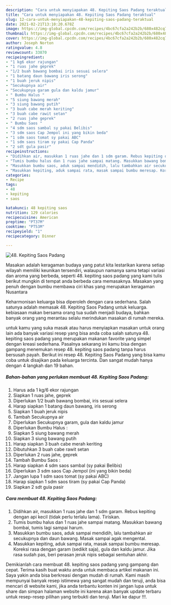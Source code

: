 ```yaml
---
description: "Cara untuk menyiapakan 48. Kepiting Saos Padang teraktual"
title: "Cara untuk menyiapakan 48. Kepiting Saos Padang teraktual"
slug: 12-cara-untuk-menyiapakan-48-kepiting-saos-padang-teraktual
date: 2021-02-21T13:10:20.678Z
image: https://img-global.cpcdn.com/recipes/4bc67cfa2a242b2b/680x482cq70/48-kepiting-saos-padang-foto-resep-utama.jpg
thumbnail: https://img-global.cpcdn.com/recipes/4bc67cfa2a242b2b/680x482cq70/48-kepiting-saos-padang-foto-resep-utama.jpg
cover: https://img-global.cpcdn.com/recipes/4bc67cfa2a242b2b/680x482cq70/48-kepiting-saos-padang-foto-resep-utama.jpg
author: Joseph Norton
ratingvalue: 4.8
reviewcount: 33870
recipeingredient:
- "1 kg6 ekor rajungan"
- "1 ruas jahe geprek"
- "1/2 buah bawang bombai iris sesuai selera"
- "1 batang daun bawang iris serong"
- "1 buah jeruk nipis"
- "Secukupnya air"
- "Secukupnya garam gula dan kaldu jamur"
- " Bumbu Halus "
- "5 siung bawang merah"
- "3 siung bawang putih"
- "3 buah cabe merah keriting"
- "3 buah cabe rawit setan"
- "2 ruas jahe geprek"
- " Bumbu Saos "
- "4 sdm saos sambal sy pakai Belibis"
- "3 sdm saos Cap Jempol ini yang bikin beda"
- "1 sdm saos tomat sy pakai ABC"
- "1 sdm saos tiram sy pakai Cap Panda"
- "2 sdt gula pasir"
recipeinstructions:
- "Didihkan air, masukkan 1 ruas jahe dan 1 sdm garam. Rebus kepiting dengan api kecil (tidak perlu terlalu lama). Tiriskan."
- "Tumis bumbu halus dan 1 ruas jahe sampai matang. Masukkan bawang bombai, tumis lagi sampai harum."
- "Masukkan bumbu saos, aduk sampai mendidih, lalu tambahkan air secukupnya dan daun bawang. Masak sampai agak mengental."
- "Masukkan kepiting, aduk sampai rata, masak sampai bumbu meresap. Koreksi rasa dengan garam (sedikit saja), gula dan kaldu jamur. Jika rasa sudah pas, beri perasan jeruk nipis sebagai sentuhan akhir."
categories:
- Recipe
tags:
- 48
- kepiting
- saos

katakunci: 48 kepiting saos 
nutrition: 129 calories
recipecuisine: American
preptime: "PT37M"
cooktime: "PT53M"
recipeyield: "1"
recipecategory: Dinner

---
```



![48. Kepiting Saos Padang](https://img-global.cpcdn.com/recipes/4bc67cfa2a242b2b/680x482cq70/48-kepiting-saos-padang-foto-resep-utama.jpg)

Masakan adalah keragaman budaya yang patut kita lestarikan karena setiap wilayah memiliki keunikan tersendiri, walaupun namanya sama tetapi variasi dan aroma yang berbeda, seperti 48. kepiting saos padang yang kami tulis berikut mungkin di tempat anda berbeda cara memasaknya. Masakan yang penuh dengan bumbu membawa ciri khas yang merupakan keragaman Nusantara



Keharmonisan keluarga bisa diperoleh dengan cara sederhana. Salah satunya adalah memasak 48. Kepiting Saos Padang untuk keluarga. kebiasaan makan bersama orang tua sudah menjadi budaya, bahkan banyak orang yang merantau selalu merindukan masakan di rumah mereka.

untuk kamu yang suka masak atau harus menyiapkan masakan untuk orang lain ada banyak variasi resep yang bisa anda coba salah satunya 48. kepiting saos padang yang merupakan makanan favorite yang simpel dengan kreasi sederhana. Pasalnya sekarang ini kamu bisa dengan gampang menemukan resep 48. kepiting saos padang tanpa harus bersusah payah.
Berikut ini resep 48. Kepiting Saos Padang yang bisa kamu coba untuk disajikan pada keluarga tercinta. Dan sangat mudah hanya dengan 4 langkah dan 19 bahan.


<!--inarticleads1-->

##### Bahan-bahan yang perlukan membuat 48. Kepiting Saos Padang:

1. Harus ada 1 kg/6 ekor rajungan
1. Siapkan 1 ruas jahe, geprek
1. Diperlukan 1/2 buah bawang bombai, iris sesuai selera
1. Harap siapkan 1 batang daun bawang, iris serong
1. Siapkan 1 buah jeruk nipis
1. Tambah Secukupnya air
1. Diperlukan Secukupnya garam, gula dan kaldu jamur
1. Diperlukan  Bumbu Halus :
1. Siapkan 5 siung bawang merah
1. Siapkan 3 siung bawang putih
1. Harap siapkan 3 buah cabe merah keriting
1. Dibutuhkan 3 buah cabe rawit setan
1. Diperlukan 2 ruas jahe, geprek
1. Tambah  Bumbu Saos :
1. Harap siapkan 4 sdm saos sambal (sy pakai Belibis)
1. Diperlukan 3 sdm saos Cap Jempol (ini yang bikin beda)
1. Jangan lupa 1 sdm saos tomat (sy pakai ABC)
1. Harap siapkan 1 sdm saos tiram (sy pakai Cap Panda)
1. Siapkan 2 sdt gula pasir




<!--inarticleads2-->

##### Cara membuat  48. Kepiting Saos Padang:

1. Didihkan air, masukkan 1 ruas jahe dan 1 sdm garam. Rebus kepiting dengan api kecil (tidak perlu terlalu lama). Tiriskan.
1. Tumis bumbu halus dan 1 ruas jahe sampai matang. Masukkan bawang bombai, tumis lagi sampai harum.
1. Masukkan bumbu saos, aduk sampai mendidih, lalu tambahkan air secukupnya dan daun bawang. Masak sampai agak mengental.
1. Masukkan kepiting, aduk sampai rata, masak sampai bumbu meresap. Koreksi rasa dengan garam (sedikit saja), gula dan kaldu jamur. Jika rasa sudah pas, beri perasan jeruk nipis sebagai sentuhan akhir.




Demikianlah cara membuat 48. kepiting saos padang yang gampang dan cepat. Terima kasih buat waktu anda untuk membaca artikel makanan ini. Saya yakin anda bisa berkreasi dengan mudah di rumah. Kami masih mempunyai banyak resep istimewa yang sangat mudah dan teruji, anda bisa mencari di website kami, jika anda terbantu konten ini jangan lupa untuk share dan simpan halaman website ini karena akan banyak update terbaru untuk resep-resep pilihan yang terbukti dan teruji. Mari ke dapur !!!. 
